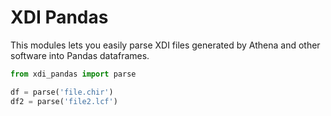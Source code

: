 XDI Pandas
========================

This modules lets you easily parse XDI files generated
by Athena and other software into Pandas dataframes.

```python
from xdi_pandas import parse

df = parse('file.chir')
df2 = parse('file2.lcf')
```
